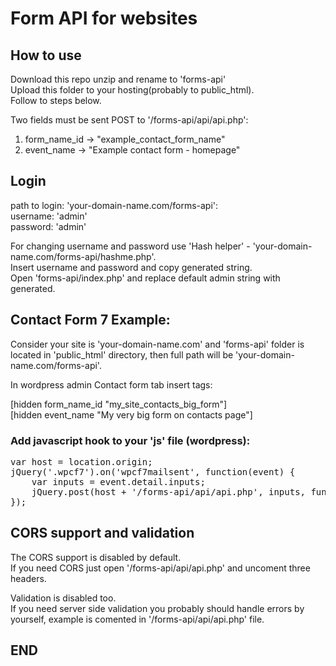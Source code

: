 # Form API for websites

## How to use
Download this repo unzip and rename to 'forms-api' \
Upload this folder to your hosting(probably to public_html). \
Follow to steps below.

Two fields must be sent POST to '/forms-api/api/api.php':
1. form_name_id -> "example_contact_form_name"
2. event_name -> "Example contact form - homepage"

## Login

path to login: 'your-domain-name.com/forms-api': \
username: 'admin' \
password: 'admin'

For changing username and password use 'Hash helper' - 'your-domain-name.com/forms-api/hashme.php'. \
Insert username and password and copy generated string. \
Open 'forms-api/index.php' and replace default admin string with generated.

## Contact Form 7 Example: 

Consider your site is 'your-domain-name.com' and 'forms-api' folder is located in 'public_html' directory, then full path will be 'your-domain-name.com/forms-api'.

In wordpress admin Contact form tab insert tags:

[hidden form_name_id "my_site_contacts_big_form"] \
[hidden event_name "My very big form on contacts page"]

### Add javascript hook to your 'js' file (wordpress):

<pre>
var host = location.origin;
jQuery('.wpcf7').on('wpcf7mailsent', function(event) {
	var inputs = event.detail.inputs;
	jQuery.post(host + '/forms-api/api/api.php', inputs, function(data) {});
});
</pre>

## CORS support and validation

The CORS support is disabled by default. \
If you need CORS just open '/forms-api/api/api.php' and uncoment three headers. 

Validation is disabled too. \
If you need server side validation you probably should handle errors by yourself, example is comented in '/forms-api/api/api.php' file.

## END


